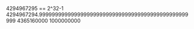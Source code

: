 4294967295 == 2^32-1
4294967294.99999999999999999999999999999999999999999999999999
4365160000
1000000000